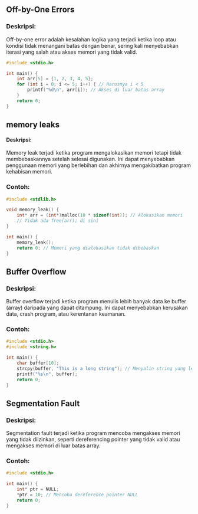 ## Off-by-One Errors
### Deskripsi:
Off-by-one error adalah kesalahan logika yang terjadi ketika loop atau kondisi tidak menangani batas dengan benar, sering kali menyebabkan iterasi yang salah atau akses memori yang tidak valid.
```c
#include <stdio.h>

int main() {
    int arr[5] = {1, 2, 3, 4, 5};
    for (int i = 0; i <= 5; i++) { // Harusnya i < 5
        printf("%d\n", arr[i]); // Akses di luar batas array
    }
    return 0;
}

```


## memory leaks
#### Deskripsi:
Memory leak terjadi ketika program mengalokasikan memori tetapi tidak membebaskannya setelah selesai digunakan. Ini dapat menyebabkan penggunaan memori yang berlebihan dan akhirnya mengakibatkan program kehabisan memori.
### Contoh:
```c
#include <stdlib.h>

void memory_leak() {
    int* arr = (int*)malloc(10 * sizeof(int)); // Alokasikan memori
    // Tidak ada free(arr); di sini
}

int main() {
    memory_leak();
    return 0; // Memori yang dialokasikan tidak dibebaskan
}

```
## Buffer Overflow
### Deskripsi:
Buffer overflow terjadi ketika program menulis lebih banyak data ke buffer (array) daripada yang dapat ditampung. Ini dapat menyebabkan kerusakan data, crash program, atau kerentanan keamanan.
### Contoh:
```c
#include <stdio.h>
#include <string.h>

int main() {
    char buffer[10];
    strcpy(buffer, "This is a long string"); // Menyalin string yang lebih panjang dari buffer
    printf("%s\n", buffer);
    return 0;
}

```


## Segmentation Fault
### Deskripsi:
Segmentation fault terjadi ketika program mencoba mengakses memori yang tidak diizinkan, seperti dereferencing pointer yang tidak valid atau mengakses memori di luar batas array.
### Contoh:
```c
#include <stdio.h>

int main() {
    int* ptr = NULL;
    *ptr = 10; // Mencoba dereference pointer NULL
    return 0;
}

```
